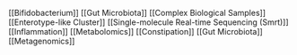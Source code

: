 [[Bifidobacterium]]
[[Gut Microbiota]]
[[Complex Biological Samples]]
[[Enterotype-like Cluster]]
[[Single-molecule Real-time Sequencing (Smrt)]]
[[Inflammation]]
[[Metabolomics]]
[[Constipation]]
[[Gut Microbiota]]
[[Metagenomics]]
